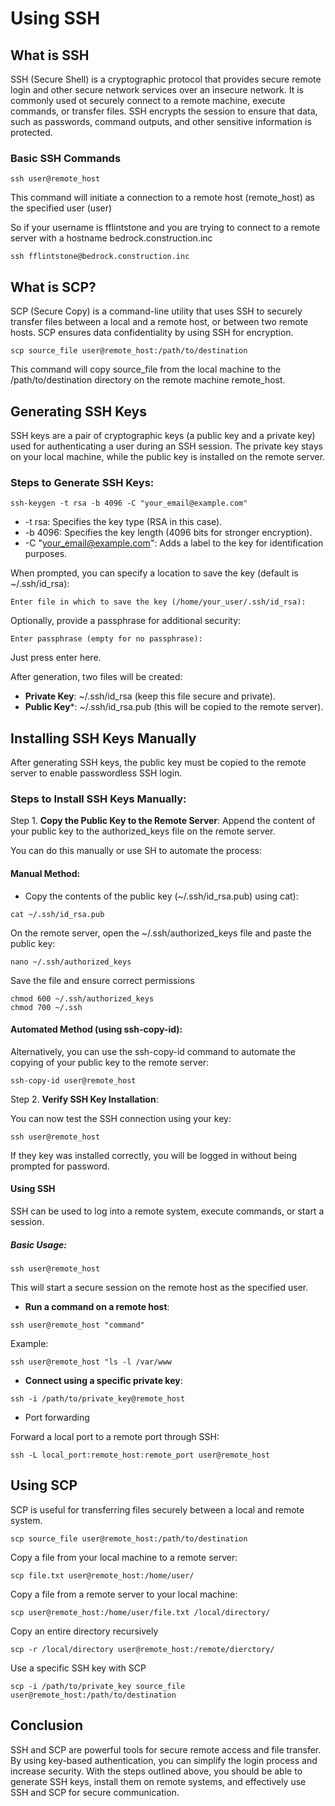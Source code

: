 # Using SSH

## What is SSH

SSH (Secure Shell) is a cryptographic protocol that provides secure remote login and other secure network services over an insecure network.  It is commonly used ot securely connect to a remote machine, execute commands, or transfer files.  SSH encrypts the session to ensure that data, such as passwords, command outputs, and other sensitive information is protected.

### Basic SSH Commands

```shell
ssh user@remote_host
```

This command will initiate a connection to a remote host (remote_host) as the specified user (user)

So if your username is fflintstone and you are trying to connect to a remote server with a hostname bedrock.construction.inc

```shell
ssh fflintstone@bedrock.construction.inc
```

## What is SCP?

SCP (Secure Copy) is a command-line utility that uses SSH to securely transfer files between a local and a remote host, or between two remote hosts. SCP ensures data confidentiality by using SSH for encryption.

```shell
scp source_file user@remote_host:/path/to/destination
```

This command will copy source_file from the local machine to the /path/to/destination directory on the remote machine remote_host.

## Generating SSH Keys

SSH keys are a pair of cryptographic keys (a public key and a private key) used for authenticating a user during an SSH session. The private key stays on your local machine, while the public key is installed on the remote server.

### Steps to Generate SSH Keys:

```shell
ssh-keygen -t rsa -b 4096 -C "your_email@example.com"
```

- -t rsa: Specifies the key type (RSA in this case).
- -b 4096: Specifies the key length (4096 bits for stronger encryption).
- -C "your_email@example.com": Adds a label to the key for identification purposes.


When prompted, you can specify a location to save the key (default is ~/.ssh/id_rsa):

```plaintext
Enter file in which to save the key (/home/your_user/.ssh/id_rsa):
```

Optionally, provide a passphrase for additional security:

```plaintext
Enter passphrase (empty for no passphrase):
```

Just press enter here.

After generation, two files will be created:

- **Private Key**: ~/.ssh/id_rsa (keep this file secure and private).
- **Public Key***: ~/.ssh/id_rsa.pub (this will be copied to the remote server).

## Installing SSH Keys Manually

After generating SSH keys, the public key must be copied to the remote server to enable passwordless SSH login.

### Steps to Install SSH Keys Manually:


Step 1. **Copy the Public Key to the Remote Server**:
Append the content of your public key to the authorized_keys file on the remote server.

You can do this manually or use SH to automate the process:

#### Manual Method:

- Copy the contents of the public key (~/.ssh/id_rsa.pub) using cat):

```shell
cat ~/.ssh/id_rsa.pub
```

On the remote server, open the ~/.ssh/authorized_keys file and paste the public key:

```shell
nano ~/.ssh/authorized_keys
```

Save the file and ensure correct permissions

```shell
chmod 600 ~/.ssh/authorized_keys
chmod 700 ~/.ssh
```

#### Automated Method (using ssh-copy-id):

Alternatively, you can use the ssh-copy-id command to automate the copying of your public key to the remote server:


```shell
ssh-copy-id user@remote_host
```

Step 2. **Verify SSH Key Installation**:

You can now test the SSH connection using your key:

```shell
ssh user@remote_host
```

If they key was installed correctly, you will be logged in without being prompted for password.

#### Using SSH

SSH can be used to log into a remote system, execute commands, or start a session.

##### Basic Usage:

```shell
ssh user@remote_host
```

This will start a secure session on the remote host as the specified user.

- **Run a command on a remote host**:

```shell
ssh user@remote_host "command"
```

Example:

```shell
ssh user@remote_host "ls -l /var/www
```

- **Connect using a specific private key**:

```shell
ssh -i /path/to/private_key@remote_host
```

- Port forwarding

Forward a local port to a remote port through SSH:

```shell
ssh -L local_port:remote_host:remote_port user@remote_host
```

## Using SCP

SCP is useful for transferring files securely between a local and remote system.

```shell
scp source_file user@remote_host:/path/to/destination
```

Copy a file from your local machine to a remote server:

```shell
scp file.txt user@remote_host:/home/user/
```

Copy a file from a remote server to your local machine:

```shell
scp user@remote_host:/home/user/file.txt /local/directory/
```

Copy an entire directory recursively

```shell
scp -r /local/directory user@remote_host:/remote/dierctory/
```

Use a specific SSH key with SCP

```shell
scp -i /path/to/private_key source_file user@remote_host:/path/to/destination
```

## Conclusion

SSH and SCP are powerful tools for secure remote access and file transfer. By using key-based authentication, you can simplify the login process and increase security. With the steps outlined above, you should be able to generate SSH keys, install them on remote systems, and effectively use SSH and SCP for secure communication.